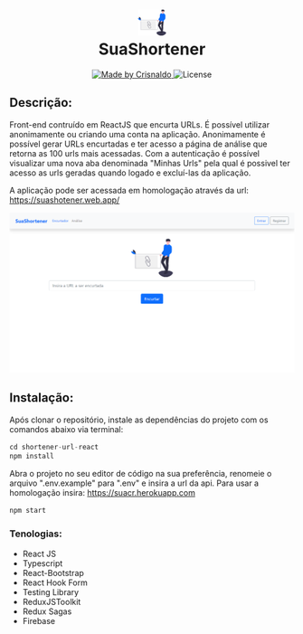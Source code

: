 <h1 align="center">
    <img src="./src/assets/short-url.svg" width="50px">
    <br/>SuaShortener
</h1>

<p align="center">
  <a href="https://www.crisnaldocarvalho.com.br">
    <img alt="Made by Crisnaldo" src="https://img.shields.io/badge/made%20by-Crisnaldo Carvalho-3182CE">
  </a>

  <img alt="License" src="https://img.shields.io/badge/license-MIT-3182CE">
</p>

## Descrição:

<p>
Front-end contruído em ReactJS que encurta URLs. É possível utilizar anonimamente ou criando uma conta na aplicação. Anonimamente é possível gerar URLs encurtadas e ter acesso a página de análise que retorna as 100 urls mais acessadas. Com a autenticação é possível visualizar uma nova aba denominada "Minhas Urls" pela qual é possivel ter acesso as urls geradas quando logado e excluí-las da aplicação.
</p>

A aplicação pode ser acessada em homologação através da url:
<a href="https://suashotener.web.app/" target="_blank">https://suashotener.web.app/</a>

<p align="center">
    <img src="./src/assets/readme/home.PNG">
</p>

## Instalação:

Após clonar o repositório, instale as dependências do projeto com os comandos abaixo via terminal:

```js
cd shortener-url-react
npm install
```

Abra o projeto no seu editor de código na sua preferência, renomeie o arquivo ".env.example" para ".env" e insira a url da api. Para usar a homologação insira: https://suacr.herokuapp.com

```js
npm start
```

### Tenologias:

- React JS
- Typescript
- React-Bootstrap
- React Hook Form
- Testing Library
- ReduxJSToolkit
- Redux Sagas
- Firebase
